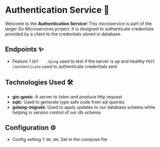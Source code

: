 # Authentication Service 🚀

Welcome to the **Authentication Service**! This microservice is part of the larger Go Microservices project. It is designed to authenticate credentials provided by a client to the credentials stored in database.

## Endpoints ✨

- Feature 1
  `GET    /ping` used to test if the server is up and healthy
  `POST     /authenticate` used to authenticate credentials sent

## Technologies Used 🛠️

- **gin-gonic**: A server to listen and produce http request
- **sqlc**: Used to generate type safe code from sql queries
- **golang-migrate**: Used to apply updates to our database schema while helping in version control of our db schema

## Configuration ⚙️

- Config setting 1: `DB_URL` Set in the compose file
